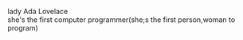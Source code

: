 lady Ada Lovelace
<br>
she's the first computer programmer(she;s the first person,woman to program)

